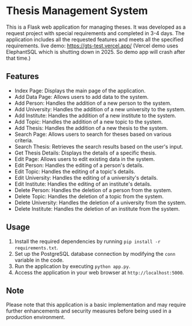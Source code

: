 # Thesis Management System

This is a Flask web application for managing theses. It was developed as a request project with special requirements and completed in 3-4 days. The application includes all the requested features and meets all the specified requirements.
live demo: https://gts-test.vercel.app/
(Vercel demo uses ElephantSQL which is shutting down in 2025. So demo app will crash after that time.)
## Features

- Index Page: Displays the main page of the application.
- Add Data Page: Allows users to add data to the system.
- Add Person: Handles the addition of a new person to the system.
- Add University: Handles the addition of a new university to the system.
- Add Institute: Handles the addition of a new institute to the system.
- Add Topic: Handles the addition of a new topic to the system.
- Add Thesis: Handles the addition of a new thesis to the system.
- Search Page: Allows users to search for theses based on various criteria.
- Search Thesis: Retrieves the search results based on the user's input.
- Get Thesis Details: Displays the details of a specific thesis.
- Edit Page: Allows users to edit existing data in the system.
- Edit Person: Handles the editing of a person's details.
- Edit Topic: Handles the editing of a topic's details.
- Edit University: Handles the editing of a university's details.
- Edit Institute: Handles the editing of an institute's details.
- Delete Person: Handles the deletion of a person from the system.
- Delete Topic: Handles the deletion of a topic from the system.
- Delete University: Handles the deletion of a university from the system.
- Delete Institute: Handles the deletion of an institute from the system.

## Usage

1. Install the required dependencies by running `pip install -r requirements.txt`.
2. Set up the PostgreSQL database connection by modifying the `conn` variable in the code.
3. Run the application by executing `python app.py`.
4. Access the application in your web browser at `http://localhost:5000`.

## Note

Please note that this application is a basic implementation and may require further enhancements and security measures before being used in a production environment.
